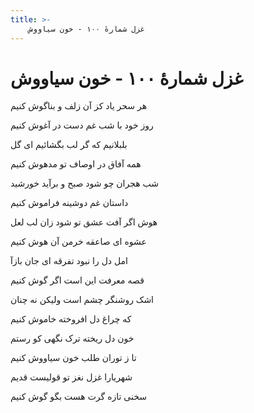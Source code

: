 ```yaml
---
title: >-
    غزل شمارهٔ ۱۰۰ - خون سیاووش
---
```

# غزل شمارهٔ ۱۰۰ - خون سیاووش

<div class="b" id="bn1"><div class="m1"><p>هر سحر یاد کز آن زلف و بناگوش کنیم</p></div>
<div class="m2"><p>روز خود با شب غم دست در آغوش کنیم</p></div></div>
<div class="b" id="bn2"><div class="m1"><p>بلبلانیم که گر لب بگشائیم ای گل</p></div>
<div class="m2"><p>همه آفاق در اوصاف تو مدهوش کنیم</p></div></div>
<div class="b" id="bn3"><div class="m1"><p>شب هجران چو شود صبح و برآید خورشید</p></div>
<div class="m2"><p>داستان غم دوشینه فراموش کنیم</p></div></div>
<div class="b" id="bn4"><div class="m1"><p>هوش اگر آفت عشق تو شود زان لب لعل</p></div>
<div class="m2"><p>عشوه ای صاعقه خرمن آن هوش کنیم</p></div></div>
<div class="b" id="bn5"><div class="m1"><p> امل دل را نبود تفرقه ای جان بازآ</p></div>
<div class="m2"><p>قصه معرفت این است اگر گوش کنیم</p></div></div>
<div class="b" id="bn6"><div class="m1"><p>اشک روشنگر چشم است ولیکن نه چنان</p></div>
<div class="m2"><p>که چراغ دل افروخته خاموش کنیم</p></div></div>
<div class="b" id="bn7"><div class="m1"><p>خون دل ریخته ترک نگهی کو رستم </p></div>
<div class="m2"><p>تا ز توران طلب خون سیاووش کنیم</p></div></div>
<div class="b" id="bn8"><div class="m1"><p>شهریارا غزل نغز تو قولیست قدیم</p></div>
<div class="m2"><p>سخنی تازه گرت هست بگو گوش کنیم</p></div></div>
